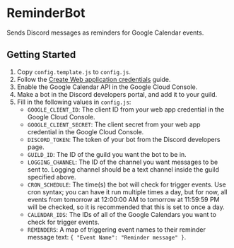 # ReminderBot
Sends Discord messages as reminders for Google Calendar events.

## Getting Started
1. Copy `config.template.js` to `config.js`.
2. Follow the [Create Web application credentials](https://developers.google.com/workspace/guides/create-credentials#web-application) guide.
3. Enable the Google Calendar API in the Google Cloud Console.
4. Make a bot in the Discord developers portal, and add it to your guild.
5. Fill in the following values in `config.js`:
    - `GOOGLE_CLIENT_ID`: The client ID from your web app credential in the Google Cloud Console.
    - `GOOGLE_CLIENT_SECRET`: The client secret from your web app credential in the Google Cloud Console.
    - `DISCORD_TOKEN`: The token of your bot from the Discord developers page.
    - `GUILD_ID`: The ID of the guild you want the bot to be in.
    - `LOGGING_CHANNEL`: The ID of the channel you want messages to be sent to. Logging channel should be a text channel inside the guild specified above.
    - `CRON_SCHEDULE`: The time(s) the bot will check for trigger events. Use cron syntax; you can have it run multiple times a day, but for now, all events from tomorrow at 12:00:00 AM to tomorrow at 11:59:59 PM will be checked, so it is recommended that this is set to once a day.
    - `CALENDAR_IDS`: The IDs of all of the Google Calendars you want to check for trigger events.
    - `REMINDERS`: A map of triggering event names to their reminder message text: `{ "Event Name": "Reminder message" }`.
